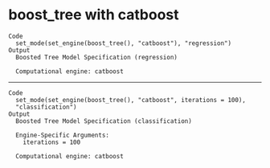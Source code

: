 # boost_tree with catboost

    Code
      set_mode(set_engine(boost_tree(), "catboost"), "regression")
    Output
      Boosted Tree Model Specification (regression)
      
      Computational engine: catboost 
      

---

    Code
      set_mode(set_engine(boost_tree(), "catboost", iterations = 100),
      "classification")
    Output
      Boosted Tree Model Specification (classification)
      
      Engine-Specific Arguments:
        iterations = 100
      
      Computational engine: catboost 
      

